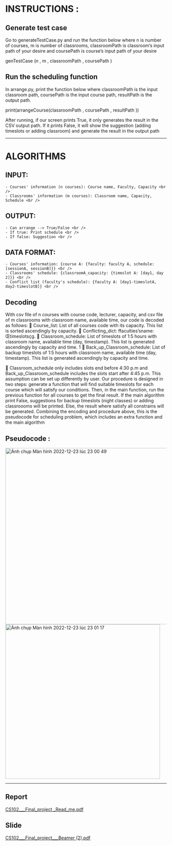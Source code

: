 
# INSTRUCTIONS :

## Generate test case
Go to generateTestCase.py and run the function below where n is number of courses, m is
number of classrooms, classroomPath is classroom’s input path of your desire and coursePath
is course’s input path of your desire <br>

genTestCase (n , m , classroomPath , coursePath ) <br>

## Run the scheduling function

In arrange.py, print the function below where classroomPath is the input classroom path,
coursePath is the input course path, resultPath is the output path. <br>
 
 print(arrangeCourse(classroomPath , coursePath , resultPath )) <br>

After running, if our screen prints True, it only generates the result in the CSV output path. If
it prints False, it will show the suggestion (adding timeslots or adding classroom) and generate
the result in the output path <br>


_______________________________________________________________________________________________________________

# ALGORITHMS <br />

## INPUT:<br />
    - Courses' information (n courses): Course name, Faculty, Capacity <br />
    - Classrooms' information (m courses): Classroom name, Capacity, Schedule <br />

## OUTPUT: <br />
    - Can arrange --> True/False <br />
    - If true: Print schedule <br />
    - If false: Suggestion <br />

## DATA FORMAT: <br />
    - Courses' information: {course A: {faculty: faculty A, schedule: [sessionA, sessionB]}} <br />
    - Classrooms' schedule: {classroomA_capacity: {timeslot A: [day1, day 2]}} <br />
    - Conflict list (faculty's schedule): {faculty A: [day1-timeslotA, day2-timeslotB]} <br />
## Decoding

With csv file of n courses with course code, lecturer, capacity, and csv file of m classrooms with
classroom name, available time, our code is decoded as follows:
 Course_list: List of all courses code with its capacity. This list is sorted ascendingly by
capacity.
 Conflicting_dict: ffaculties’sname: Œtimeslotsçg.
 Classroom_schedule: List of timeslots of 1:5 hours with classroom name, available time
(day, timestamp). This list is generated ascendingly by capacity and time.
1
 Back_up_Classroom_schedule: List of backup timeslots of 1:5 hours with classroom name,
available time (day, timestamp). This list is generated ascendingly by capacity and time.


 Classroom_schedule only includes slots end before 4:30 p.m and Back_up_Classroom_schedule
includes the slots start after 4:45 p.m. This assumption can be set up differently by user.
Our procedure is designed in two steps: generate a function that will find suitable timeslots
for each course which will satisfy our conditions. Then, in the main function, run the previous
function for all courses to get the final result. If the main algorithm print False, suggestions for
backup timeslots (night classes) or adding classroooms will be printed. Else, the result where
satisfy all constrains will be generated.
Combining the encoding and procedure above, this is the pseudocode for scheduling problem,
which includes an extra function and the main algorithm

## Pseudocode : 

<img width="551" alt="Ảnh chụp Màn hình 2022-12-23 lúc 23 00 49" src="https://user-images.githubusercontent.com/61641363/209364307-accb174b-faa9-483b-bcd3-6c5e98ed00e4.png">

<img width="483" alt="Ảnh chụp Màn hình 2022-12-23 lúc 23 01 17" src="https://user-images.githubusercontent.com/61641363/209364353-533c8b88-4067-4fa0-a69c-05736f3d0283.png">

_______________________________________________________________________________________________________________

## Report 

[CS102___Final_project _Read_me.pdf](https://github.com/ngantran03/algorithm_finalproject/files/10296106/CS102___Final_project._Read_me.pdf)

## Slide
[CS102___Final_project___Beamer (2).pdf](https://github.com/ngantran03/algorithm_finalproject/files/10296111/CS102___Final_project___Beamer.2.pdf)




